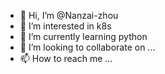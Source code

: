 - 👋 Hi, I’m @Nanzai-zhou
- 👀 I’m interested in k8s
- 🌱 I’m currently learning python
- 💞️ I’m looking to collaborate on ...
- 📫 How to reach me ...

<!---
Nanzai-zhou/Nanzai-zhou is a ✨ special ✨ repository because its `README.md` (this file) appears on your GitHub profile.
You can click the Preview link to take a look at your changes.
--->
